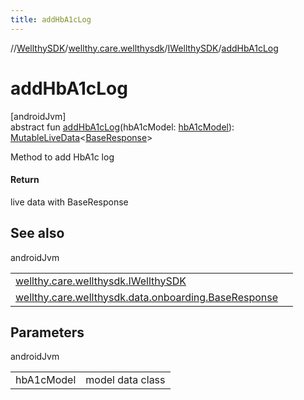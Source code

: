```yaml
---
title: addHbA1cLog
---
```

//[WellthySDK](../../../index.html)/[wellthy.care.wellthysdk](../index.html)/[IWellthySDK](index.html)/[addHbA1cLog](add-hb-a1c-log.html)



# addHbA1cLog



[androidJvm]\
abstract fun [addHbA1cLog](add-hb-a1c-log.html)(hbA1cModel: [hbA1cModel](../../wellthy.care.wellthysdk.data.diary/hb-a1c-model/index.html)): [MutableLiveData](https://developer.android.com/reference/kotlin/androidx/lifecycle/MutableLiveData.html)&lt;[BaseResponse](../../wellthy.care.wellthysdk.data.onboarding/-base-response/index.html)&gt;



Method to add HbA1c log



#### Return



live data with BaseResponse



## See also


androidJvm

| | |
|---|---|
| [wellthy.care.wellthysdk.IWellthySDK](add-hb-a1c-log.html) |  |
| [wellthy.care.wellthysdk.data.onboarding.BaseResponse](../../wellthy.care.wellthysdk.data.onboarding/-base-response/index.html) |  |



## Parameters


androidJvm

| | |
|---|---|
| hbA1cModel | model data class |




